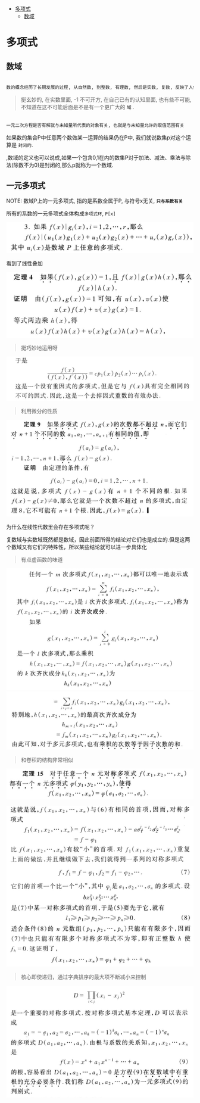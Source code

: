 - [多项式](#多项式)
  - [数域](#数域)

# 多项式

## 数域

```txt

数的概念经历了长期发展的过程, 从自然数, 到整数, 有理数, 然后是实数, 复数, 反映了人们对客观世界的认识不断加深

```

> 挺玄妙的, 在实数里面, -1 不可开方, 在自己已有的认知里面, 也有些不可能, 不知道在这不可能后面是不是有一个更广大的 **`域`** .

```txt

一元二次方程是否有解就与未知量所代表的对象有关, 也就是与未知量允许的取值范围有关

```
如果数的集合P中任意两个数做某一运算的结果仍在P中, 我们就说数集p对这个运算是 `封闭的`.

,数域的定义也可以说成,如果一个包含0,1在内的数集P对于加法、减法、乘法与除法(除数不为0)是封闭的,那么p就称为一个数域.

## 一元多项式

NOTE: 数域P上的一元多项式, 指的是系数全属于P, 与符号x无关, **`只与系数有关`**

所有的系数的一元多项式全体构成`多项式环`, `P[x]`

![](./_image/2022-03-24/6f884fce17bf5ded8ff6b617c4f2601a.jpg)

看到了线性叠加

![](./_image/2022-03-24/28bb838a06869fe5e232e44a6168cccf.jpg)
> 挺巧妙地运用呀


![](./_image/2022-03-24/796cea969015e9a22591e836edde9961.jpg)
> 利用微分的性质

![](./_image/2022-03-24/ed4ac922318b67f82ff220845cfa0c12.jpg)



为什么在线性代数里会存在多项式呢？

复数域与实数域既然都是数域，因此前面所得的结论对它们也是成立的.但是这两个数域又有它们的特殊性，所以某些结论就可以进一步具体化
> 有点虚函数的味道

![](./_image/2022-03-24/692461c79c8ab4c314ea04b643ecc8ab.jpg)
![](./_image/2022-03-24/f9f888a64ec8fda731cc732c32633811.jpg)

> 和卷积的结构非常相似

![](./_image/2022-03-24/a96b90e692e3d30f8546ec803cc2090d.jpg)

![](./_image/2022-03-24/42aab02e7f1c99b5954a0f3dade5d364.jpg)

>  核心即使递归，通过字典排序的最大项不断减小来控制

![](./_image/2022-03-24/102fa337a6feb9562a5d477bc1b45d18.jpg)














